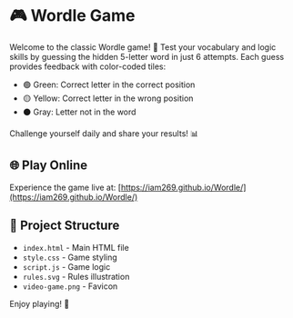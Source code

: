 # 🎮 Wordle Game

Welcome to the classic Wordle game! 🧠 Test your vocabulary and logic skills by guessing the hidden 5-letter word in just 6 attempts. Each guess provides feedback with color-coded tiles:

- 🟢 Green: Correct letter in the correct position
- 🟡 Yellow: Correct letter in the wrong position
- ⚫ Gray: Letter not in the word

Challenge yourself daily and share your results! 📊

## 🌐 Play Online

Experience the game live at: [https://iam269.github.io/Wordle/](https://iam269.github.io/Wordle/)

## 📁 Project Structure

- `index.html` - Main HTML file
- `style.css` - Game styling
- `script.js` - Game logic
- `rules.svg` - Rules illustration
- `video-game.png` - Favicon

Enjoy playing! 🎉